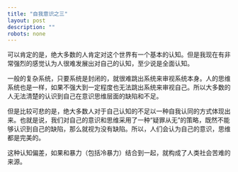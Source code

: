 ```yaml
---
title: "自我意识之三"
layout: post
description: ""
robots: none
---
```


可以肯定的是，绝大多数的人肯定对这个世界有一个基本的认知。但是我现在有非常强烈的感觉认为人很难发展出对自己的认知，至少说是全面认知。

一般的复杂系统，只要系统是封闭的，就很难跳出系统来审视系统本身。人的思维系统也是一样，如果不强大到一定程度也无法跳出系统来审视自己。所以大多数的人无法清楚的认识到自己在意识思维层面的缺陷和不足。

但是比较可悲的是，绝大多数人对于自己认知的不足以一种自我认同的方式体现出来。也就是说，我们对自己的意识和思维采用了一种“疑罪从无”的策略，既然不能够认识到自己的缺陷，那么就视为没有缺陷。所以，人们会认为自己的意识，思维都是完美的。

这种认知偏差，如果和暴力（包括冷暴力）结合到一起，就构成了人类社会苦难的来源。